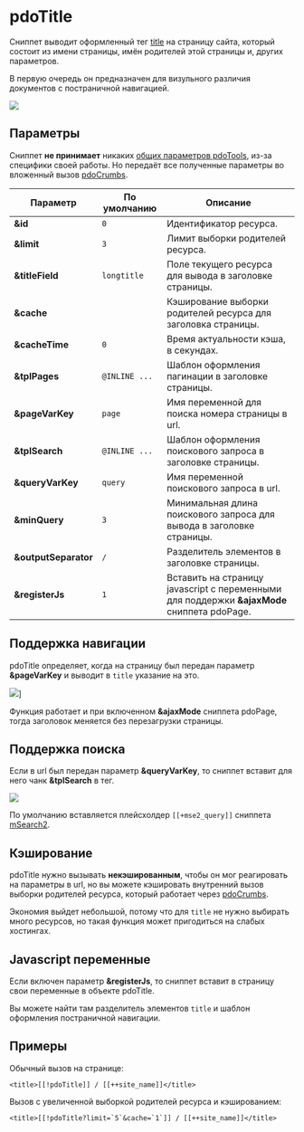 # pdoTitle

Сниппет выводит оформленный тег [title][0] на страницу сайта, который состоит из имени страницы, имён родителей этой страницы и, других параметров.

В первую очередь он предназначен для визульного различия документов с постраничной навигацией.

[![](https://file.modx.pro/files/5/7/d/57d52e8252998a06aa312fb6809e8fe6s.jpg)](https://file.modx.pro/files/5/7/d/57d52e8252998a06aa312fb6809e8fe6.png)

## Параметры

Сниппет **не принимает** никаких [общих параметров pdoTools][3], из-за специфики своей работы.
Но передаёт все полученные параметры во вложенный вызов [pdoCrumbs][2].

| Параметр             | По умолчанию  | Описание                                                                                    |
|----------------------|---------------|---------------------------------------------------------------------------------------------|
| **&id**              | `0`           | Идентификатор ресурса.                                                                      |
| **&limit**           | `3`           | Лимит выборки родителей ресурса.                                                            |
| **&titleField**      | `longtitle`   | Поле текущего ресурса для вывода в заголовке страницы.                                      |
| **&cache**           |               | Кэширование выборки родителей ресурса для заголовка страницы.                               |
| **&cacheTime**       | `0`           | Время актуальности кэша, в секундах.                                                        |
| **&tplPages**        | `@INLINE ...` | Шаблон оформления пагинации в заголовке страницы.                                           |
| **&pageVarKey**      | `page`        | Имя переменной для поиска номера страницы в url.                                            |
| **&tplSearch**       | `@INLINE ...` | Шаблон оформления поискового запроса в заголовке страницы.                                  |
| **&queryVarKey**     | `query`       | Имя переменной поискового запроса в url.                                                    |
| **&minQuery**        | `3`           | Минимальная длина поискового запроса для вывода в заголовке страницы.                       |
| **&outputSeparator** | `/`           | Разделитель элементов в заголовке страницы.                                                 |
| **&registerJs**      | `1`           | Вставить на страницу javascript с переменными для поддержки **&ajaxMode** сниппета pdoPage. |

## Поддержка навигации

pdoTitle определяет, когда на страницу был передан параметр **&pageVarKey** и выводит в `title` указание на это.

![](https://file.modx.pro/files/b/c/c/bcc933780544f16050d9fefd8bdd8c0a.png)]

Функция работает и при включенном **&ajaxMode** сниппета pdoPage, тогда заголовок меняется без перезагрузки страницы.

## Поддержка поиска

Если в url был передан параметр **&queryVarKey**, то сниппет вставит для него чанк **&tplSearch** в тег.

![](https://file.modx.pro/files/3/6/4/3649234d5f4e88426cc5ed528e713405.png)

По умолчанию вставляется плейсхолдер `[[+mse2_query]]` сниппета [mSearch2][1].

## Кэширование

pdoTitle нужно вызывать **некэшированным**, чтобы он мог реагировать на параметры в url, но вы можете кэшировать внутренний вызов выборки родителей ресурса, который работает через [pdoCrumbs][2].

Экономия выйдет небольшой, потому что для `title` не нужно выбирать много ресурсов, но такая функция может пригодиться на слабых хостингах.

## Javascript переменные

Если включен параметр **&registerJs**, то сниппет вставит в страницу свои переменные в объекте pdoTitle.

Вы можете найти там разделитель элементов `title` и шаблон оформления постраничной навигации.

## Примеры

Обычный вызов на странице:

```modx
<title>[[!pdoTitle]] / [[++site_name]]</title>
```

Вызов с увеличенной выборкой родителей ресурса и кэшированием:

```modx
<title>[[!pdoTitle?limit=`5`&cache=`1`]] / [[++site_name]]</title>
```

[0]: http://htmlbook.ru/html/TITLE
[1]: /components/msearch2/snippets/msearch2
[2]: /components/pdotools/snippets/pdocrumbs
[3]: /components/pdotools/general-properties
